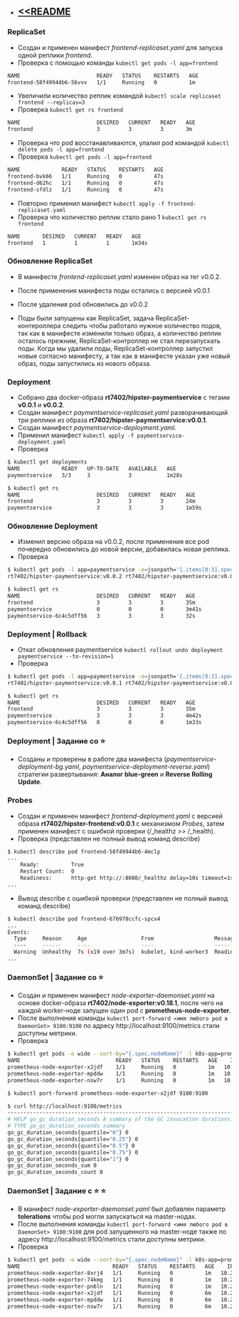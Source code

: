 - ## [<<README](../README.md)

### ReplicaSet

 - Создан и применен манифест *frontend-replicaset.yaml* для запуска одной реплики *frontend*.
 - Проверка с помощью команды `kubectl get pods -l app=frontend`


```bash
NAME                        READY   STATUS    RESTARTS   AGE
frontend-58f49944b6-56vvv   1/1     Running   0          1m
```

- Увеличили количество реплик командой `kubectl scale replicaset frontend --replicas=3`
- Проверка `kubectl get rs frontend`

```bash
NAME                        DESIRED   CURRENT   READY   AGE
frontend                    3         3         3       3m
```

- Проверка что pod восстанавливаются, улалил pod командой `kubectl delete pods -l app=frontend`
- Проверка `kubectl get pods -l app=frontend`

```bash
NAME             READY   STATUS    RESTARTS   AGE
frontend-bvk66   1/1     Running   0          47s
frontend-d62hc   1/1     Running   0          47s
frontend-sfdlz   1/1     Running   0          47s
```
- Повторно применил манифест `kubectl apply -f frontend-replicaset.yaml`
- Проверка что количество реплик стало рано 1 `kubectl get rs frontend`

```bash
NAME       DESIRED   CURRENT   READY   AGE
frontend   1         1         1       1m34s
```

### Обновление ReplicaSet
- В манифесте *frontend-replicaset.yaml* изменен образ на тег v0.0.2.
- После применения манифеста поды остались с версией v0.0.1
- После удаления pod обновились до v0.0.2

- Поды были запущены как ReplicaSet, задача ReplicaSet-контероллера следить чтобы работало нужное количество подов,
 так как в манифесте изменили только образ, а количество реплик осталось прежним, ReplicaSet-контроллер не стал перезапускать поды.
Когда мы удалили поды, ReplicaSet-контроллер запустил новые согласно манифесту, а так как в манифесте указан уже новый образ,
 поды запустились из нового образа.

### Deployment
- Собрано два docker-образа **rt7402/hipster-paymentservice** c тегами **v0.0.1** и **v0.0.2**.
- Создан манифест *paymentservice-replicaset.yaml* разворачивающий три реплики из образа **rt7402/hipster-paymentservice:v0.0.1**.
- Создан манифест *paymentservice-deployment.yaml*.
- Применил манифест `kubectl apply -f paymentservice-deployment.yaml`
- Проверка

```bash
$ kubectl get deployments
NAME             READY   UP-TO-DATE   AVAILABLE   AGE
paymentservice   3/3     3            3           1m28s

$ kubectl get rs
NAME                        DESIRED   CURRENT   READY   AGE
frontend                    3         3         3       24m
paymentservice              3         3         3       1m59s
```
### Обновление Deployment
- Изменил версию образа на v0.0.2, после применения все pod почередно обновились до новой версии, добавилась новая реплика.
- Проверка

```bash
$ kubectl get pods -l app=paymentservice -o=jsonpath='{.items[0:3].spec.containers[0].image}'
rt7402/hipster-paymentservice:v0.0.2 rt7402/hipster-paymentservice:v0.0.2 rt7402/hipster-paymentservice:v0.0.2

$ kubectl get rs
NAME                        DESIRED   CURRENT   READY   AGE
frontend                    3         3         3       35m
paymentservice              0         0         0       3m41s
paymentservice-6c4c5dff56   3         3         3       32s
```
### Deployment | Rollback
- Откат обновления paymentservice `kubectl rollout undo deployment paymentservice --to-revision=1`
- Проверка

```bash
$ kubectl get pods -l app=paymentservice -o=jsonpath='{.items[0:3].spec.containers[0].image}'
rt7402/hipster-paymentservice:v0.0.1 rt7402/hipster-paymentservice:v0.0.1 rt7402/hipster-paymentservice:v0.0.1

$ kubectl get rs
NAME                        DESIRED   CURRENT   READY   AGE
frontend                    3         3         3       35m
paymentservice              3         3         3       4m42s
paymentservice-6c4c5dff56   0         0         0       1m33s
```
### Deployment | Задание со ⭐
- Созданы и проверены в работе два манифеста (*paymentservice-deployment-bg.yaml*, *paymentservice-deployment-reverse.yaml*) стратегии развертывания:
**Аналог blue-green** и **Reverse Rolling Update**.

### Probes
- Создан и применен манифест *frontend-deployment.yaml* c версией образа **rt7402/hipster-frontend:v0.0.1** с механизмом *Probes*,
 затем применен манифест с ошибкой проверки (/_healthz >> /_health).
- Проверка (представлен не полный вывод команд describe)

```bash
$ kubectl describe pod frontend-58f49944b6-4mclp
...
    Ready:          True
    Restart Count:  0
    Readiness:      http-get http://:8080/_healthz delay=10s timeout=1s period=10s #success=1 #failure=3
...
```
- Вывод describe с ошибкой проверки (представлен не полный вывод команд describe)

```bash
$ kubectl describe pod frontend-676978ccfc-spcx4
...
Events:
  Type     Reason     Age                 From                   Message
  ----     ------     ----                ----                   -------
  Warning  Unhealthy  7s (x19 over 3m7s)  kubelet, kind-worker3  Readiness probe failed: HTTP probe failed with statuscode: 404
...
```

### DaemonSet | Задание со ⭐
- Создан и применен манифест *node-exporter-daemonset.yaml* на основе docker-образа **rt7402/node-exporter:v0.18.1**,
 после чего на каждой worker-ноде запущен один pod с **prometheus-node-exporter**.
- После выполнения команды `kubectl port-forward <имя любого pod в DaemonSet> 9100:9100` по адресу http://localhost:9100/metrics стали доступны метрики.
- Проверка
```bash
$ kubectl get pods -o wide --sort-by="{.spec.nodeName}" -l k8s-app=prometheus
NAME                              READY   STATUS    RESTARTS   AGE    IP            NODE                  NOMINATED NODE   READINESS GATES
prometheus-node-exporter-x2jdf    1/1     Running   0          1m   10.244.3.9    kind-worker           <none>           <none>
prometheus-node-exporter-mpddw    1/1     Running   0          1m   10.244.4.9    kind-worker2          <none>           <none>
prometheus-node-exporter-nsw7r    1/1     Running   0          1m   10.244.5.9    kind-worker3          <none>           <none>

$ kubectl port-forward prometheus-node-exporter-x2jdf 9100:9100

$ curl http://localhost:9100/metrics
----------------------------------------------------------------------------
# HELP go_gc_duration_seconds A summary of the GC invocation durations.
# TYPE go_gc_duration_seconds summary
go_gc_duration_seconds{quantile="0"} 0
go_gc_duration_seconds{quantile="0.25"} 0
go_gc_duration_seconds{quantile="0.5"} 0
go_gc_duration_seconds{quantile="0.75"} 0
go_gc_duration_seconds{quantile="1"} 0
go_gc_duration_seconds_sum 0
go_gc_duration_seconds_count 0
```
### DaemonSet | Задание с ⭐ ⭐
- В манифест *node-exporter-daemonset.yaml* был добавлен параметр **tolerations** чтобы pod могли запускаться на master-нодах.
- После выполнения команды `kubectl port-forward <имя любого pod в DaemonSet> 9100:9100`
 для pod запущенного на master-ноде также по адресу http://localhost:9100/metrics стали доступны метрики.
- Проверка

```bash
$ kubectl get pods -o wide --sort-by="{.spec.nodeName}" -l k8s-app=prometheus
NAME                             READY   STATUS    RESTARTS   AGE    IP           NODE                  NOMINATED NODE   READINESS GATES
prometheus-node-exporter-8xrj4   1/1     Running   0          1m   10.244.0.4   kind-control-plane    <none>           <none>
prometheus-node-exporter-74kmg   1/1     Running   0          1m   10.244.1.2   kind-control-plane2   <none>           <none>
prometheus-node-exporter-pn6ln   1/1     Running   0          1m   10.244.2.2   kind-control-plane3   <none>           <none>
prometheus-node-exporter-x2jdf   1/1     Running   0          6m   10.244.3.9   kind-worker           <none>           <none>
prometheus-node-exporter-mpddw   1/1     Running   0          6m   10.244.4.9   kind-worker2          <none>           <none>
prometheus-node-exporter-nsw7r   1/1     Running   0          6m   10.244.5.9   kind-worker3          <none>           <none>
```

